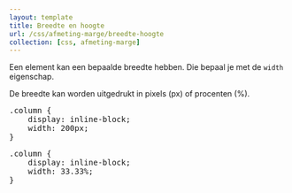 ```yaml
---
layout: template
title: Breedte en hoogte
url: /css/afmeting-marge/breedte-hoogte
collection: [css, afmeting-marge]
---
```


								
<p>Een element kan een bepaalde breedte hebben. Die bepaal je met de <code>width</code> eigenschap.</p>



<p>De breedte kan worden uitgedrukt in pixels (px) of procenten (%).</p>



<pre data-enlighter-theme="beyond" data-enlighter-language="css">
.column {
    display: inline-block;
    width: 200px;
}
</pre>



<pre data-enlighter-theme="beyond" data-enlighter-language="css">
.column {
    display: inline-block;
    width: 33.33%;
}
</pre>
